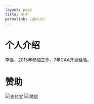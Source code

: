 ```yaml
---
layout: page
title: 关于
permalink: /about/
---
```

# 个人介绍
李强，2015年参加工作，7年CAA开发经验。
# 赞助
![支付宝](https://tva1.sinaimg.cn/large/8343d05bgy1h1exepi71mj20b40eg0uw.jpg)
![微信](https://tva1.sinaimg.cn/large/8343d05bgy1h1exet600dj20b40eggnf.jpg)

